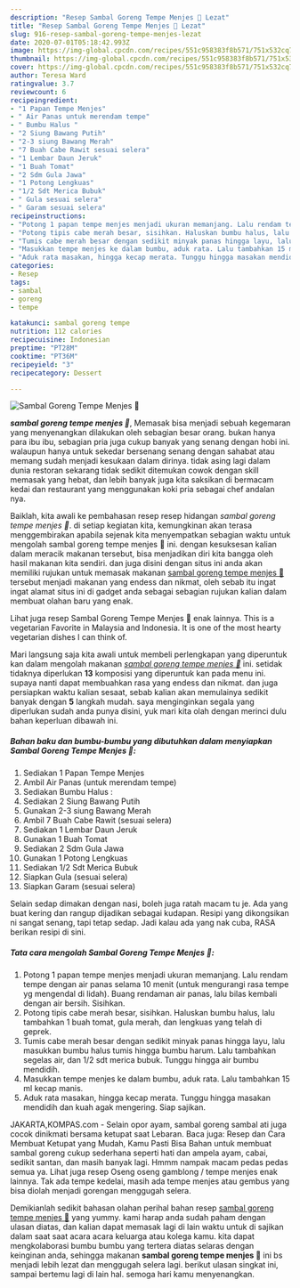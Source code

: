 ```yaml
---
description: "Resep Sambal Goreng Tempe Menjes 🍛 Lezat"
title: "Resep Sambal Goreng Tempe Menjes 🍛 Lezat"
slug: 916-resep-sambal-goreng-tempe-menjes-lezat
date: 2020-07-01T05:18:42.993Z
image: https://img-global.cpcdn.com/recipes/551c958383f8b571/751x532cq70/sambal-goreng-tempe-menjes-🍛-foto-resep-utama.jpg
thumbnail: https://img-global.cpcdn.com/recipes/551c958383f8b571/751x532cq70/sambal-goreng-tempe-menjes-🍛-foto-resep-utama.jpg
cover: https://img-global.cpcdn.com/recipes/551c958383f8b571/751x532cq70/sambal-goreng-tempe-menjes-🍛-foto-resep-utama.jpg
author: Teresa Ward
ratingvalue: 3.7
reviewcount: 6
recipeingredient:
- "1 Papan Tempe Menjes"
- " Air Panas untuk merendam tempe"
- " Bumbu Halus "
- "2 Siung Bawang Putih"
- "2-3 siung Bawang Merah"
- "7 Buah Cabe Rawit sesuai selera"
- "1 Lembar Daun Jeruk"
- "1 Buah Tomat"
- "2 Sdm Gula Jawa"
- "1 Potong Lengkuas"
- "1/2 Sdt Merica Bubuk"
- " Gula sesuai selera"
- " Garam sesuai selera"
recipeinstructions:
- "Potong 1 papan tempe menjes menjadi ukuran memanjang. Lalu rendam tempe dengan air panas selama 10 menit (untuk mengurangi rasa tempe yg mengendal di lidah). Buang rendaman air panas, lalu bilas kembali dengan air bersih. Sisihkan."
- "Potong tipis cabe merah besar, sisihkan. Haluskan bumbu halus, lalu tambahkan 1 buah tomat, gula merah, dan lengkuas yang telah di geprek."
- "Tumis cabe merah besar dengan sedikit minyak panas hingga layu, lalu masukkan bumbu halus tumis hingga bumbu harum. Lalu tambahkan segelas air, dan 1/2 sdt merica bubuk. Tunggu hingga air bumbu mendidih."
- "Masukkan tempe menjes ke dalam bumbu, aduk rata. Lalu tambahkan 15 ml kecap manis."
- "Aduk rata masakan, hingga kecap merata. Tunggu hingga masakan mendidih dan kuah agak mengering. Siap sajikan."
categories:
- Resep
tags:
- sambal
- goreng
- tempe

katakunci: sambal goreng tempe 
nutrition: 112 calories
recipecuisine: Indonesian
preptime: "PT28M"
cooktime: "PT36M"
recipeyield: "3"
recipecategory: Dessert

---
```



![Sambal Goreng Tempe Menjes 🍛](https://img-global.cpcdn.com/recipes/551c958383f8b571/751x532cq70/sambal-goreng-tempe-menjes-🍛-foto-resep-utama.jpg)

<b><i>sambal goreng tempe menjes 🍛</i></b>, Memasak bisa menjadi sebuah kegemaran yang menyenangkan dilakukan oleh sebagian besar orang. bukan hanya para ibu ibu, sebagian pria juga cukup banyak yang senang dengan hobi ini. walaupun hanya untuk sekedar bersenang senang dengan sahabat atau memang sudah menjadi kesukaan dalam dirinya. tidak asing lagi dalam dunia restoran sekarang tidak sedikit ditemukan cowok dengan skill memasak yang hebat, dan lebih banyak juga kita saksikan di bermacam kedai dan restaurant yang menggunakan koki pria sebagai chef andalan nya.

Baiklah, kita awali ke pembahasan resep resep hidangan <i>sambal goreng tempe menjes 🍛</i>. di setiap kegiatan kita, kemungkinan akan terasa menggembirakan apabila sejenak kita menyempatkan sebagian waktu untuk mengolah sambal goreng tempe menjes 🍛 ini. dengan kesuksesan kalian dalam meracik makanan tersebut, bisa menjadikan diri kita bangga oleh hasil makanan kita sendiri. dan juga disini dengan situs ini anda akan memiliki rujukan untuk memasak makanan <u>sambal goreng tempe menjes 🍛</u> tersebut menjadi makanan yang endess dan nikmat, oleh sebab itu ingat ingat alamat situs ini di gadget anda sebagai sebagian rujukan kalian dalam membuat olahan baru yang enak.

Lihat juga resep Sambal Goreng Tempe Menjes 🍛 enak lainnya. This is a vegetarian Favorite in Malaysia and Indonesia. It is one of the most hearty vegetarian dishes I can think of.


Mari langsung saja kita awali untuk membeli perlengkapan yang diperuntuk kan dalam mengolah makanan <u><i>sambal goreng tempe menjes 🍛</i></u> ini. setidak tidaknya diperlukan <b>13</b> komposisi yang diperuntuk kan pada menu ini. supaya nanti dapat membuahkan rasa yang endess dan nikmat. dan juga persiapkan waktu kalian sesaat, sebab kalian akan memulainya sedikit banyak dengan <b>5</b> langkah mudah. saya menginginkan segala yang diperlukan sudah anda punya disini, yuk mari kita olah dengan merinci dulu bahan keperluan dibawah ini.

<!--inarticleads1-->

##### Bahan baku dan bumbu-bumbu yang dibutuhkan dalam menyiapkan Sambal Goreng Tempe Menjes 🍛:

1. Sediakan 1 Papan Tempe Menjes
1. Ambil  Air Panas (untuk merendam tempe)
1. Sediakan  Bumbu Halus :
1. Sediakan 2 Siung Bawang Putih
1. Gunakan 2-3 siung Bawang Merah
1. Ambil 7 Buah Cabe Rawit (sesuai selera)
1. Sediakan 1 Lembar Daun Jeruk
1. Gunakan 1 Buah Tomat
1. Sediakan 2 Sdm Gula Jawa
1. Gunakan 1 Potong Lengkuas
1. Sediakan 1/2 Sdt Merica Bubuk
1. Siapkan  Gula (sesuai selera)
1. Siapkan  Garam (sesuai selera)


Selain sedap dimakan dengan nasi, boleh juga ratah macam tu je. Ada yang buat kering dan rangup dijadikan sebagai kudapan. Resipi yang dikongsikan ni sangat senang, tapi tetap sedap. Jadi kalau ada yang nak cuba, RASA berikan resipi di sini. 

<!--inarticleads2-->

##### Tata cara mengolah Sambal Goreng Tempe Menjes 🍛:

1. Potong 1 papan tempe menjes menjadi ukuran memanjang. Lalu rendam tempe dengan air panas selama 10 menit (untuk mengurangi rasa tempe yg mengendal di lidah). Buang rendaman air panas, lalu bilas kembali dengan air bersih. Sisihkan.
1. Potong tipis cabe merah besar, sisihkan. Haluskan bumbu halus, lalu tambahkan 1 buah tomat, gula merah, dan lengkuas yang telah di geprek.
1. Tumis cabe merah besar dengan sedikit minyak panas hingga layu, lalu masukkan bumbu halus tumis hingga bumbu harum. Lalu tambahkan segelas air, dan 1/2 sdt merica bubuk. Tunggu hingga air bumbu mendidih.
1. Masukkan tempe menjes ke dalam bumbu, aduk rata. Lalu tambahkan 15 ml kecap manis.
1. Aduk rata masakan, hingga kecap merata. Tunggu hingga masakan mendidih dan kuah agak mengering. Siap sajikan.


JAKARTA,KOMPAS.com - Selain opor ayam, sambal goreng sambal ati juga cocok dinikmati bersama ketupat saat Lebaran. Baca juga: Resep dan Cara Membuat Ketupat yang Mudah, Kamu Pasti Bisa Bahan untuk membuat sambal goreng cukup sederhana seperti hati dan ampela ayam, cabai, sedikit santan, dan masih banyak lagi. Hmmm nampak macam pedas pedas semua ya. Lihat juga resep Oseng oseng gamblong / tempe menjes enak lainnya. Tak ada tempe kedelai, masih ada tempe menjes atau gembus yang bisa diolah menjadi gorengan menggugah selera. 

Demikianlah sedikit bahasan olahan perihal bahan resep <u>sambal goreng tempe menjes 🍛</u> yang yummy. kami harap anda sudah paham dengan ulasan diatas, dan kalian dapat memasak lagi di lain waktu untuk di sajikan dalam saat saat acara acara keluarga atau kolega kamu. kita dapat mengkolaborasi bumbu bumbu yang tertera diatas selaras dengan keinginan anda, sehingga makanan <b>sambal goreng tempe menjes 🍛</b> ini bs menjadi lebih lezat dan menggugah selera lagi. berikut ulasan singkat ini, sampai bertemu lagi di lain hal. semoga hari kamu menyenangkan.
